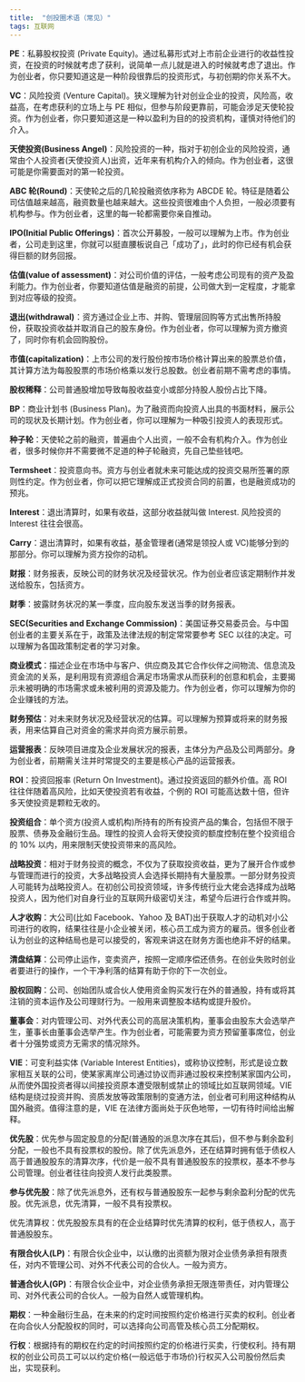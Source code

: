 ```yaml
---
title:  "创投圈术语（常见）"
tags: 互联网
---
```


<!--more-->

**PE**：私募股权投资 (Private Equity)。通过私募形式对上市前企业进行的收益性投资，在投资的时候就考虑了获利，说简单一点儿就是进入的时候就考虑了退出。作为创业者，你只要知道这是一种阶段很靠后的投资形式，与初创期的你关系不大。

**VC**：风险投资 (Venture Capital)。狭义理解为针对创业企业的投资，风险高，收益高，在考虑获利的立场上与 PE 相似，但参与阶段更靠前，可能会涉足天使轮投资。作为创业者，你只要知道这是一种以盈利为目的的投资机构，谨慎对待他们的介入。

**天使投资(Business Angel)**：风险投资的一种，指对于初创企业的风险投资，通常由个人投资者(天使投资人)出资，近年来有机构介入的倾向。作为创业者，这很可能是你需要面对的第一轮投资。

**ABC 轮(Round)**：天使轮之后的几轮投融资依序称为 ABCDE 轮。特征是随着公司估值越来越高，融资数量也越来越大。这些投资很难由个人负担，一般必须要有机构参与。作为创业者，这里的每一轮都需要你亲自推动。


**IPO(Initial Public Offerings)**：首次公开募股，一般可以理解为上市。作为创业者，公司走到这里，你就可以挺直腰板说自己「成功了」，此时的你已经有机会获得巨额的财务回报。

**估值(value of assessment)**：对公司价值的评估，一般考虑公司现有的资产及盈利能力。作为创业者，你要知道估值是融资的前提，公司做大到一定程度，才能拿到对应等级的投资。

**退出(withdrawal)**：资方通过企业上市、并购、管理层回购等方式出售所持股份，获取投资收益并取消自己的股东身份。作为创业者，你可以理解为资方撤资了，同时你有机会回购股份。

**市值(capitalization)**：上市公司的发行股份按市场价格计算出来的股票总价值，其计算方法为每股股票的市场价格乘以发行总股数。创业者前期不需考虑的事情。

**股权稀释**：公司普通股增加导致每股收益变小或部分持股人股份占比下降。

**BP**：商业计划书 (Business Plan)。为了融资而向投资人出具的书面材料，展示公司的现状及长期计划。作为创业者，你可以理解为一种吸引投资人的表现形式。

**种子轮**：天使轮之前的融资，普遍由个人出资，一般不会有机构介入。作为创业者，很多时候你并不需要微不足道的种子轮融资，先自己垫些钱吧。

**Termsheet**：投资意向书。资方与创业者就未来可能达成的投资交易所签署的原则性约定。作为创业者，你可以把它理解成正式投资合同的前置，也是融资成功的预兆。

**Interest**：退出清算时，如果有收益，这部分收益就叫做 Interest. 风险投资的 Interest 往往会很高。

**Carry**：退出清算时，如果有收益，基金管理者(通常是领投人或 VC)能够分到的那部分。你可以理解为资方投你的动机。

**财报**：财务报表，反映公司的财务状况及经营状况。作为创业者应该定期制作并发送给股东，包括资方。

**财季**：披露财务状况的某一季度，应向股东发送当季的财务报表。

**SEC(Securities and Exchange Commission)**：美国证券交易委员会。与中国创业者的主要关系在于，政策及法律法规的制定常常要参考 SEC 以往的决定。可以理解为各国政策制定者的学习对象。

**商业模式**：描述企业在市场中与客户、供应商及其它合作伙伴之间物流、信息流及资金流的关系，是利用现有资源组合满足市场需求从而获利的创意和机会，主要揭示未被明确的市场需求或未被利用的资源及能力。作为创业者，你可以理解为你的企业赚钱的方法。

**财务预估**：对未来财务状况及经营状况的估算。可以理解为预算或将来的财务报表，用来估算自己对资金的需求并向资方展示前景。

**运营报表**：反映项目进度及企业发展状况的报表，主体分为产品及公司两部分。身为创业者，前期需关注并时常提交的主要是核心产品的运营报表。

**ROI**：投资回报率 (Return On Investment)。通过投资返回的额外价值。高 ROI 往往伴随着高风险，比如天使投资若有收益，个例的 ROI 可能高达数十倍，但许多天使投资是颗粒无收的。

**投资组合**：单个资方(投资人或机构)所持有的所有投资产品的集合，包括但不限于股票、债券及金融衍生品。理性的投资人会将天使投资的额度控制在整个投资组合的 10% 以内，用来限制天使投资带来的高风险。

**战略投资**：相对于财务投资的概念，不仅为了获取投资收益，更为了展开合作或参与管理而进行的投资，大多战略投资人会选择长期持有大量股票。一部分财务投资人可能转为战略投资人。在初创公司投资领域，许多传统行业大佬会选择成为战略投资人，因为他们对自身行业的互联网升级密切关注，希望今后进行合作或并购。

**人才收购**：大公司(比如 Facebook、Yahoo 及 BAT)出于获取人才的动机对小公司进行的收购，结果往往是小企业被关闭，核心员工成为资方的雇员。很多创业者认为创业的这种结局也是可以接受的，客观来讲这在财务方面也绝非不好的结果。

**清盘结算**：公司停止运作，变卖资产，按照一定顺序偿还债务。在创业失败时创业者要进行的操作，一个干净利落的结算有助于你的下一次创业。

**股权回购**：公司、创始团队或合伙人使用资金购买发行在外的普通股，持有或将其注销的资本运作及公司理财行为。一般用来调整股本结构或提升股价。

**董事会**：对内管理公司、对外代表公司的高层决策机构，董事会由股东大会选举产生，董事长由董事会选举产生。作为创业者，可能需要为资方预留董事席位，创业者十分强势或资方无需求的情况除外。

**VIE**：可变利益实体 (Variable Interest Entities)，或称协议控制，形式是设立数家相互关联的公司，使某家离岸公司通过协议而非通过股权来控制某家国内公司，从而使外国投资者得以间接投资原本遭受限制或禁止的领域比如互联网领域。VIE 结构是绕过投资并购、资质发放等政策限制的变通方法，创业者可利用这种结构从国外融资。值得注意的是，VIE 在法律方面尚处于灰色地带，一切有待时间给出解释。

**优先股**：优先参与固定股息的分配(普通股的派息次序在其后)，但不参与剩余盈利分配，一般也不具有投票权的股份。除了优先派息外，还在结算时拥有低于债权人高于普通股股东的清算次序，代价是一般不具有普通股股东的投票权，基本不参与公司管理。创业者往往向投资人发行此类股票。

**参与优先股**：除了优先派息外，还有权与普通股股东一起参与剩余盈利分配的优先股。优先派息，优先清算，一般不具有投票权。

优先清算权：优先股股东具有的在企业结算时优先清算的权利，低于债权人，高于普通股股东。

**有限合伙人(LP)**：有限合伙企业中，以认缴的出资额为限对企业债务承担有限责任，对内不管理公司、对外不代表公司的合伙人。一般为资方。

**普通合伙人(GP)**：有限合伙企业中，对企业债务承担无限连带责任，对内管理公司、对外代表公司的合伙人。一般为自然人或管理机构。

**期权**：一种金融衍生品，在未来的约定时间按照约定价格进行买卖的权利。创业者在向合伙人分配股权的同时，可以选择向公司高管及核心员工分配期权。

**行权**：根据持有的期权在约定的时间按照约定的价格进行买卖，行使权利。持有期权的创业公司员工可以以约定价格(一般远低于市场价)行权买入公司股份然后卖出，实现获利。




